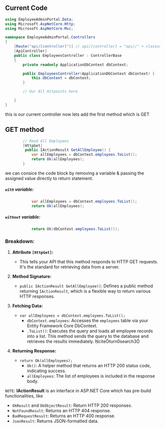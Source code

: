 ## Current Code
```C#
using EmployeeAdminPortal.Data;
using Microsoft.AspNetCore.Http;
using Microsoft.AspNetCore.Mvc;

namespace EmployeeAdminPortal.Controllers
{
    [Route("api/[controller]")] // api/[controller] = "api//" + classname.ToLower()-"controller"
    [ApiController]
    public class EmployeesController : ControllerBase
    {
        private readonly ApplicationDbContext dbContext;

        public EmployeesController(ApplicationDbContext dbContext) {
            this.dbContext = dbContext;
        }

        // Our All Hitpoints here

    }
}
```  
this is our current controller now lets add the first method which is GET  
## GET method
```C#
        // Read All Employees
        [HttpGet]
         public IActionResult GetAllEmployee() {
            var allEmployees = dbContext.employees.ToList();
            return Ok(allEmployees);
        }
```  
we can consice the code block by removing a variable & passing the assigned value directly to return statement.
##### `with` variable:
```C#
            var allEmployees = dbContext.employees.ToList();
            return Ok(allEmployees);
```  
##### `without` variable:
```C#
            return Ok(dbContext.employees.ToList());
```  
### Breakdown:

1. **Attribute `[HttpGet]`:**
   - This tells your API that this method responds to HTTP GET requests. It's the standard for retrieving data from a server.

2. **Method Signature:**
   - `public IActionResult GetAllEmployee()`: Defines a public method returning `IActionResult`, which is a flexible way to return various HTTP responses.

3. **Fetching Data:**
   - `var allEmployees = dbContext.employees.ToList();`
     - `dbContext.employees`: Accesses the `employees` table via your Entity Framework Core DbContext.
     - `.ToList()`: Executes the query and loads all employee records into a list. This method sends the query to the database and retrieves the results immediately. citeturn0search3

4. **Returning Response:**
   - `return Ok(allEmployees);`
     - `Ok()`: A helper method that returns an HTTP 200 status code, indicating success.
     - `allEmployees`: The list of employees is included in the response body.


`NOTE`: **IActionResult** is an interface in ASP.NET Core which has pre-build functionalities, like  
- `OkResult` and `OkObjectResult`: Return HTTP 200 responses.  
- `NotFoundResult`: Returns an HTTP 404 response.​  
- `BadRequestResult`: Returns an HTTP 400 response.  
- `JsonResult`: Returns JSON-formatted data.  